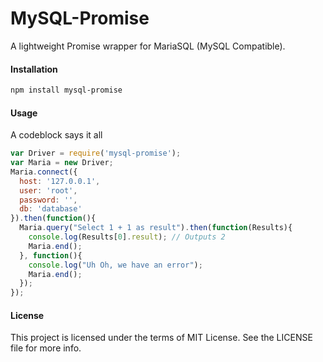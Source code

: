 MySQL-Promise
==============
A lightweight Promise wrapper for MariaSQL (MySQL Compatible).

#### Installation

```bash
npm install mysql-promise
```

#### Usage

A codeblock says it all
```js
var Driver = require('mysql-promise');
var Maria = new Driver;
Maria.connect({
  host: '127.0.0.1',
  user: 'root',
  password: '',
  db: 'database'
}).then(function(){
  Maria.query("Select 1 + 1 as result").then(function(Results){
    console.log(Results[0].result); // Outputs 2
    Maria.end();
  }, function(){
    console.log("Uh Oh, we have an error");
    Maria.end();
  });
});
```

#### License

This project is licensed under the terms of MIT License. See the LICENSE file for more info.